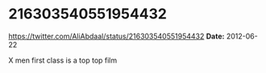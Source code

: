 # 216303540551954432
https://twitter.com/AliAbdaal/status/216303540551954432
**Date:** 2012-06-22

X men first class is a top top film
